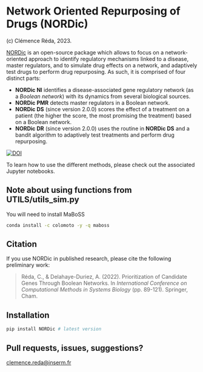 # Network Oriented Repurposing of Drugs (NORDic)
(c) Clémence Réda, 2023.

[NORDic](https://github.com/clreda/NORDic) is an open-source package which allows to focus on a network-oriented approach to identify regulatory mechanisms linked to a disease, master regulators, and to simulate drug effects on a network, and adaptively test drugs to perform drug repurposing. As such, it is comprised of four distinct parts:
- **NORDic NI** identifies a disease-associated gene regulatory network (as a *Boolean network*) with its dynamics from several biological sources.
- **NORDic PMR** detects master regulators in a Boolean network.
- **NORDic DS** (since version 2.0.0) scores the effect of a treatment on a patient (the higher the score, the most promising the treatment) based on a Boolean network.
- **NORDic DR** (since version 2.0.0) uses the routine in **NORDic DS** and a bandit algorithm to adaptively test treatments and perform drug repurposing.

[![DOI](https://zenodo.org/badge/DOI/10.5281/zenodo.7239047.svg)](https://doi.org/10.5281/zenodo.7239047)

To learn how to use the different methods, please check out the associated Jupyter notebooks.

## Note about using functions from UTILS/utils_sim.py

You will need to install MaBoSS 
```bash
conda install -c colomoto -y -q maboss
```

## Citation

If you use NORDic in published research, please cite the following preliminary work:

> Réda, C., & Delahaye-Duriez, A. (2022). Prioritization of Candidate Genes Through Boolean Networks. In *International Conference on Computational Methods in Systems Biology* (pp. 89-121). Springer, Cham.

## Installation

```bash
pip install NORDic # latest version
```

## Pull requests, issues, suggestions?

clemence.reda@inserm.fr
